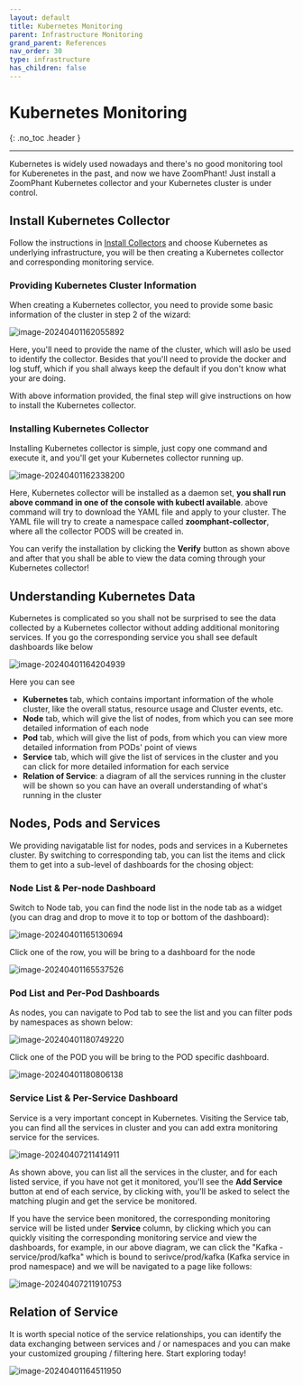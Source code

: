 ```yaml
---
layout: default
title: Kubernetes Monitoring
parent: Infrastructure Monitoring
grand_parent: References
nav_order: 30
type: infrastructure
has_children: false
---
```


# Kubernetes Monitoring
{: .no_toc .header }

----
Kubernetes is widely used nowadays and there's no good monitoring tool for Kuberenetes in the past, and now we have ZoomPhant! Just install a ZoomPhant Kubernetes collector and your Kubernetes cluster is under control.

## Install Kubernetes Collector

Follow the instructions in  [Install Collectors](../collector/) and choose Kubernetes as underlying infrastructure, you will be then creating a Kubernetes collector and corresponding monitoring service.

### Providing Kubernetes Cluster Information

When creating a Kubernetes collector, you need to provide some basic information of the cluster in step 2 of the wizard:

![image-20240401162055892](./image-20240401162055892.png)



Here, you'll need to provide the name of the cluster, which will aslo be used to identify the collector. Besides that you'll need to provide the docker and log stuff, which if you shall always keep the default if you don't know what your are doing.

With above information provided, the final step will give instructions on how to install the Kubernetes collector.

### Installing Kubernetes Collector

Installing Kubernetes collector is simple, just copy one command and execute it, and you'll get your Kubernetes collector running up.

![image-20240401162338200](./image-20240401162338200.png)



Here, Kubernetes collector will be installed as a daemon set, **you shall run above command in one of the console with kubectl available**. above command will try to download the YAML file and apply to your cluster. The YAML file will try to create a namespace called **zoomphant-collector**, where all the collector PODS will be created in.

You can verify the installation by clicking the **Verify** button as shown above and after that you shall be able to view the data coming through your Kubernetes collector!



## Understanding Kubernetes Data

Kubernetes is complicated so you shall not be surprised to see the data collected by a Kubernetes collector without adding additional monitoring services. If you go the corresponding service you shall see default dashboards like below

![image-20240401164204939](./image-20240401164204939.png)

Here you can see

* **Kubernetes** tab, which contains important information of the whole cluster, like the overall status, resource usage and Cluster events, etc.
* **Node** tab, which will give the list of nodes, from which you can see more detailed information of each node
* **Pod** tab, which will give the list of pods, from which you can view more detailed information from PODs' point of views
* **Service** tab, which will give the list of services in the cluster and you can click for more detailed information for each service
* **Relation of Service**: a diagram of all the services running in the cluster will be shown so you can have an overall understanding of what's running in the cluster



## Nodes, Pods and Services

We providing navigatable list for nodes, pods and services in a Kubernetes cluster. By switching to corresponding tab, you can list the items and click them to get into a sub-level of dashboards for the chosing object:

### Node List & Per-node Dashboard

Switch to Node tab, you can find the node list in the node tab as a widget (you can drag and drop to move it to top or bottom of the dashboard):

![image-20240401165130694](./image-20240401165130694.png)



Click one of the row, you will be bring to a dashboard for the node

![image-20240401165537526](./image-20240401165537526.png)



### Pod List and Per-Pod Dashboards

As nodes, you can navigate to Pod tab to see the list and you can filter pods by namespaces as shown below:

![image-20240401180749220](./image-20240401180749220.png)



Click one of the POD you will be bring to the POD specific dashboard.

![image-20240401180806138](./image-20240401180806138.png)



### Service List & Per-Service Dashboard

Service is a very important concept in Kubernetes. Visiting the Service tab, you can find all the services in cluster and you can add extra monitoring service for the services.

![image-20240407211414911](/Users/ning/work/zpm/zpdocs/docs/manual/10_infrastructures/kubernetes/image-20240407211414911.png)



As shown above, you can list all the services in the cluster, and for each listed service, if you have not get it monitored, you'll see the **Add Service** button at end of each service, by clicking with, you'll be asked to select the matching plugin and get the service be monitored.

If you have the service been monitored, the corresponding monitoring service will be listed under **Service** column, by clicking which you can quickly visiting the corresponding monitoring service and view the dashboards, for example, in our above diagram, we can click the "Kafka - service/prod/kafka" which is bound to serivce/prod/kafka (Kafka service in prod namespace) and we will be navigated to a page like follows:

![image-20240407211910753](/Users/ning/work/zpm/zpdocs/docs/manual/10_infrastructures/kubernetes/image-20240407211910753.png)

## Relation of Service ##

It is worth special notice of the service relationships, you can identify the data exchanging between services and / or namespaces and you can make your customized grouping / filtering here. Start exploring today!

![image-20240401164511950](./image-20240401164511950.png)

